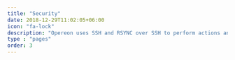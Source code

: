 ```yaml
---
title: "Security"
date: 2018-12-29T11:02:05+06:00
icon: "fa-lock"
description: "Opereon uses SSH and RSYNC over SSH to perform actions and modify files on manages hosts."
type : "pages"
order: 3
---
```

